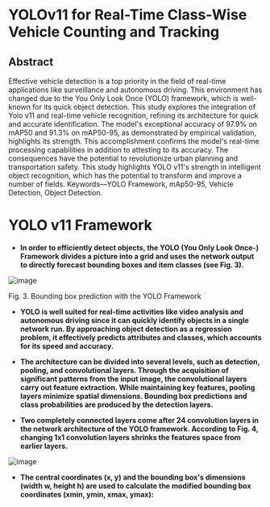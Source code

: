 # YOLOv11 for Real-Time Class-Wise Vehicle Counting and Tracking
## Abstract
Effective vehicle detection is a top priority in the field of real-time applications like surveillance and autonomous driving. This environment has changed due to the You Only Look Once (YOLO) framework, which is well-known for its quick object detection. This study explores the integration of Yolo v11 and real-time vehicle recognition, refining its architecture for quick and accurate identification. The model's exceptional accuracy of 97.9% on mAP50 and 91.3% on mAP50-95, as demonstrated by empirical validation, highlights its strength. This accomplishment confirms the model's real-time processing capabilities in addition to attesting to its accuracy. The consequences have the potential to revolutionize urban planning and transportation safety. This study highlights YOLO v11's strength in intelligent object recognition, which has the potential to transform and improve a number of fields.
Keywords—YOLO Framework, mAp50-95, Vehicle Detection, Object Detection.
# YOLO v11 Framework
- **In order to efficiently detect objects, the YOLO (You Only Look Once-) Framework divides a picture into a grid and uses the network output to directly forecast bounding boxes and item classes (see Fig. 3).**

 ![image](https://github.com/user-attachments/assets/cfe1c0cb-351d-42a5-a877-010b60845d50)

Fig. 3. Bounding box prediction with the YOLO Framework


- **YOLO is well suited for real-time activities like video analysis and autonomous driving since it can quickly identify objects in a single network run. By approaching object detection as a regression problem, it effectively predicts attributes and classes, which accounts for its speed and accuracy.**

- **The architecture can be divided into several levels, such as detection, pooling, and convolutional layers. Through the acquisition of significant patterns from the input image, the convolutional layers carry out feature extraction. While maintaining key features, pooling layers minimize spatial dimensions. Bounding box predictions and class probabilities are produced by the detection layers.**
- **Two completely connected layers come after 24 convolution layers in the network architecture of the YOLO framework. According to Fig. 4, changing 1x1 convolution layers shrinks the features space from earlier layers.**

 ![image](https://github.com/user-attachments/assets/06783deb-3ac2-4861-881d-011df2562453)
- **The central coordinates (x, y) and the bounding box's dimensions (width w, height h) are used to calculate the modified bounding box coordinates (xmin, ymin, xmax, ymax):**
